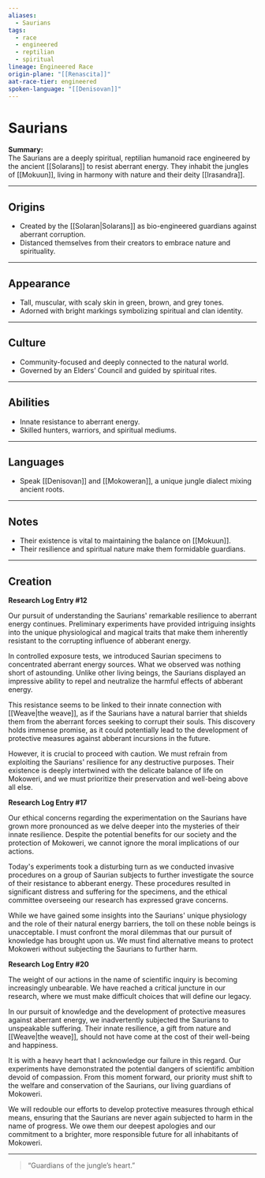 ```yaml
---
aliases:
  - Saurians
tags:
  - race
  - engineered
  - reptilian
  - spiritual
lineage: Engineered Race
origin-plane: "[[Renascita]]"
aat-race-tier: engineered
spoken-language: "[[Denisovan]]"
---
```


# Saurians

**Summary:**  
The Saurians are a deeply spiritual, reptilian humanoid race engineered by the ancient [[Solarans]] to resist aberrant energy. They inhabit the jungles of [[Mokuun]], living in harmony with nature and their deity [[Irasandra]].

---

## Origins

- Created by the [[Solaran|Solarans]] as bio-engineered guardians against aberrant corruption.  
- Distanced themselves from their creators to embrace nature and spirituality.

---

## Appearance

- Tall, muscular, with scaly skin in green, brown, and grey tones.  
- Adorned with bright markings symbolizing spiritual and clan identity.

---

## Culture

- Community-focused and deeply connected to the natural world.  
- Governed by an Elders’ Council and guided by spiritual rites.

---

## Abilities

- Innate resistance to aberrant energy.  
- Skilled hunters, warriors, and spiritual mediums.

---

## Languages

- Speak [[Denisovan]] and [[Mokoweran]], a unique jungle dialect mixing ancient roots.

---

## Notes

- Their existence is vital to maintaining the balance on [[Mokuun]].  
- Their resilience and spiritual nature make them formidable guardians.

---

## Creation

**Research Log Entry #12**

Our pursuit of understanding the Saurians' remarkable resilience to aberrant energy continues. Preliminary experiments have provided intriguing insights into the unique physiological and magical traits that make them inherently resistant to the corrupting influence of abberant energy.

In controlled exposure tests, we introduced Saurian specimens to concentrated aberrant energy sources. What we observed was nothing short of astounding. Unlike other living beings, the Saurians displayed an impressive ability to repel and neutralize the harmful effects of abberant energy.

This resistance seems to be linked to their innate connection with [[Weave|the weave]], as if the Saurians have a natural barrier that shields them from the aberrant forces seeking to corrupt their souls. This discovery holds immense promise, as it could potentially lead to the development of protective measures against abberant incursions in the future.

However, it is crucial to proceed with caution. We must refrain from exploiting the Saurians' resilience for any destructive purposes. Their existence is deeply intertwined with the delicate balance of life on Mokoweri, and we must prioritize their preservation and well-being above all else.

**Research Log Entry #17**

Our ethical concerns regarding the experimentation on the Saurians have grown more pronounced as we delve deeper into the mysteries of their innate resilience. Despite the potential benefits for our society and the protection of Mokoweri, we cannot ignore the moral implications of our actions.

Today's experiments took a disturbing turn as we conducted invasive procedures on a group of Saurian subjects to further investigate the source of their resistance to abberant energy. These procedures resulted in significant distress and suffering for the specimens, and the ethical committee overseeing our research has expressed grave concerns.

While we have gained some insights into the Saurians' unique physiology and the role of their natural energy barriers, the toll on these noble beings is unacceptable. I must confront the moral dilemmas that our pursuit of knowledge has brought upon us. We must find alternative means to protect Mokoweri without subjecting the Saurians to further harm.

**Research Log Entry #20**

The weight of our actions in the name of scientific inquiry is becoming increasingly unbearable. We have reached a critical juncture in our research, where we must make difficult choices that will define our legacy.

In our pursuit of knowledge and the development of protective measures against aberrant energy, we inadvertently subjected the Saurians to unspeakable suffering. Their innate resilience, a gift from nature and [[Weave|the weave]], should not have come at the cost of their well-being and happiness.

It is with a heavy heart that I acknowledge our failure in this regard. Our experiments have demonstrated the potential dangers of scientific ambition devoid of compassion. From this moment forward, our priority must shift to the welfare and conservation of the Saurians, our living guardians of Mokoweri.

We will redouble our efforts to develop protective measures through ethical means, ensuring that the Saurians are never again subjected to harm in the name of progress. We owe them our deepest apologies and our commitment to a brighter, more responsible future for all inhabitants of Mokoweri.

---

> “Guardians of the jungle’s heart.”
